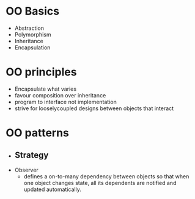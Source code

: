 # OO Basics
- Abstraction
- Polymorphism
- Inheritance
- Encapsulation

# OO principles
- Encapsulate what varies
- favour composition over inheritance
- program to interface not implementation
- strive for looselycoupled designs between objects that interact

# OO patterns
- Strategy 
    - 
- Observer
    - defines a on-to-many dependency between objects so that when one object changes state, all its dependents are notified and updated automatically.